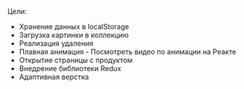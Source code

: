 Цели:

-   Хранение данных в localStorage
-   Загрузка картинки в коллекцию
-   Реализация удаления
-   Плавная анимация - Посмотреть видео по анимации на Реакте
-   Открытие страницы с продуктом
-   Внедрение библиотеки Redux
-   Адаптивная верстка
